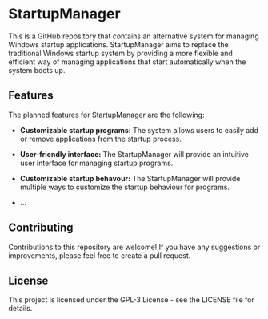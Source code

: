 # StartupManager

This is a GitHub repository that contains an alternative system for managing Windows startup applications. 
StartupManager aims to replace the traditional Windows startup system by providing a more flexible and efficient way of managing applications that start automatically when the system boots up.

## Features

The planned features for StartupManager are the following:

- **Customizable startup programs:** The system allows users to easily add or remove applications from the startup process.

- **User-friendly interface:** The StartupManager will provide an intuitive user interface for managing startup programs.

- **Customizable startup behavour:** The StartupManager will provide multiple ways to customize the startup behaviour for programs.

- ...

## Contributing

Contributions to this repository are welcome! 
If you have any suggestions or improvements, please feel free to create a pull request.

## License

This project is licensed under the GPL-3 License - see the LICENSE file for details.
